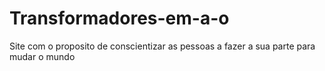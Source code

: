 # Transformadores-em-a-o
Site com o proposito de conscientizar as pessoas a fazer a sua parte para mudar o mundo 
